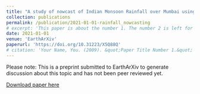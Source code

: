 ```yaml
---
title: "A study of nowcast of Indian Monsoon Rainfall over Mumbai using Rainymotion"
collection: publications
permalink: /publication/2021-01-01-rainfall_nowcasting
# excerpt: 'This paper is about the number 1. The number 2 is left for future work.'
date: 2021-01-01
venue: 'EarthArXiv'
paperurl: 'https://doi.org/10.31223/X5Q88Q'
# citation: 'Your Name, You. (2009). &quot;Paper Title Number 1.&quot; <i>Journal 1</i>. 1(1).'
---
```





<!---Recommended citation: Your Name, You. (2009). "Paper Title Number 1." <i>Journal 1</i>. 1(1).
-->
Please note: This is a preprint submitted to EarthArXiv to generate discussion about this topic and has not been peer reviewed yet.

[Download paper here](https://eartharxiv.org/repository/object/1941/download/4078/)